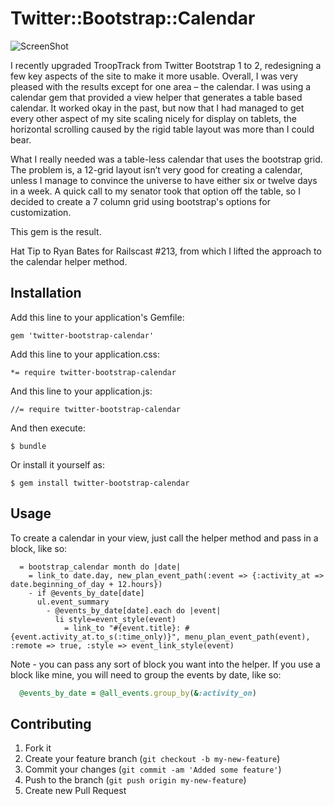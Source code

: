 # Twitter::Bootstrap::Calendar
![ScreenShot](https://raw.github.com/davidray/twitter-bootstrap-calendar/master/calendarsample.png)

I recently upgraded TroopTrack from Twitter Bootstrap 1 to 2, redesigning a few key aspects of the site to make it more usable. Overall, I was very pleased with the results except for one area – the calendar. I was using a calendar gem that provided a view helper that generates a table based calendar. It worked okay in the past, but now that I had managed to get every other aspect of my site scaling nicely for display on tablets, the horizontal scrolling caused by the rigid table layout was more than I could bear.

What I really needed was a table-less calendar that uses the bootstrap grid. The problem is, a 12-grid layout isn’t very good for creating a calendar, unless I manage to convince the universe to have either six or twelve days in a week. A quick call to my senator took that option off the table, so I decided to create a 7 column grid using bootstrap's options for customization. 

This gem is the result.

Hat Tip to Ryan Bates for Railscast #213, from which I lifted the approach to the calendar helper method.

## Installation

Add this line to your application's Gemfile:

    gem 'twitter-bootstrap-calendar'

Add this line to your application.css:
  
    *= require twitter-bootstrap-calendar

And this line to your application.js:

    //= require twitter-bootstrap-calendar

And then execute:

    $ bundle

Or install it yourself as:

    $ gem install twitter-bootstrap-calendar

## Usage

To create a calendar in your view, just call the helper method and pass in a block, like so:
```haml
  = bootstrap_calendar month do |date| 
    = link_to date.day, new_plan_event_path(:event => {:activity_at => date.beginning_of_day + 12.hours})
    - if @events_by_date[date] 
      ul.event_summary
        - @events_by_date[date].each do |event| 
          li style=event_style(event)
            = link_to "#{event.title}: #{event.activity_at.to_s(:time_only)}", menu_plan_event_path(event), :remote => true, :style => event_link_style(event)
```

Note - you can pass any sort of block you want into the helper. If you use a block like mine, you will need to group the events by date, like so:

```ruby
  @events_by_date = @all_events.group_by(&:activity_on)
```
## Contributing

1. Fork it
2. Create your feature branch (`git checkout -b my-new-feature`)
3. Commit your changes (`git commit -am 'Added some feature'`)
4. Push to the branch (`git push origin my-new-feature`)
5. Create new Pull Request
